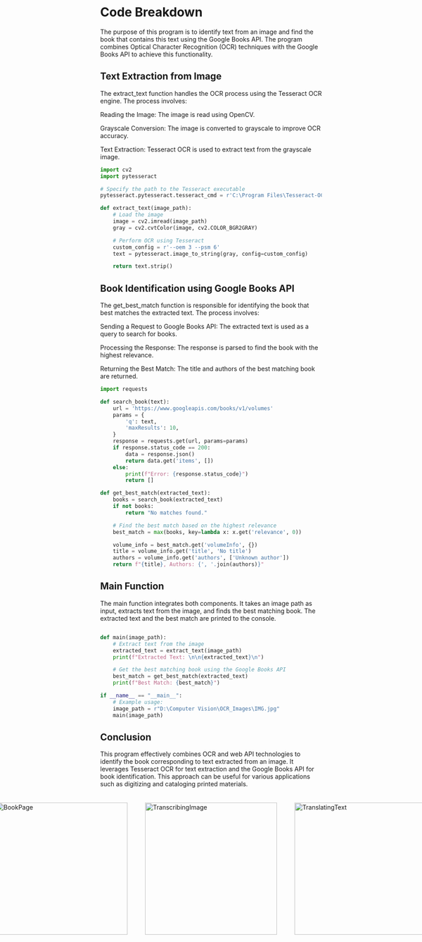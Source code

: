 <h1>Code Breakdown</h1>

<p>The purpose of this program is to identify text from an image and find the book that contains this text using the Google Books API. The program combines Optical Character Recognition (OCR) techniques with the Google Books API to achieve this functionality.</p>

<h2>Text Extraction from Image</h2>

<p>The extract_text function handles the OCR process using the Tesseract OCR engine. The process involves:</p>

<p>Reading the Image: The image is read using OpenCV.</p>

<p>Grayscale Conversion: The image is converted to grayscale to improve OCR accuracy.</p>

<p>Text Extraction: Tesseract OCR is used to extract text from the grayscale image.</p>

```py
import cv2
import pytesseract

# Specify the path to the Tesseract executable
pytesseract.pytesseract.tesseract_cmd = r'C:\Program Files\Tesseract-OCR\tesseract.exe'

def extract_text(image_path):
    # Load the image
    image = cv2.imread(image_path)
    gray = cv2.cvtColor(image, cv2.COLOR_BGR2GRAY)

    # Perform OCR using Tesseract
    custom_config = r'--oem 3 --psm 6'
    text = pytesseract.image_to_string(gray, config=custom_config)

    return text.strip()

```

<h2>Book Identification using Google Books API</h2>

<p>The get_best_match function is responsible for identifying the book that best matches the extracted text. The process involves:</p>

<p>Sending a Request to Google Books API: The extracted text is used as a query to search for books.</p>

<p>Processing the Response: The response is parsed to find the book with the highest relevance.</p>

<p>Returning the Best Match: The title and authors of the best matching book are returned.</p>

```py
import requests

def search_book(text):
    url = 'https://www.googleapis.com/books/v1/volumes'
    params = {
        'q': text,
        'maxResults': 10,
    }
    response = requests.get(url, params=params)
    if response.status_code == 200:
        data = response.json()
        return data.get('items', [])
    else:
        print(f"Error: {response.status_code}")
        return []

def get_best_match(extracted_text):
    books = search_book(extracted_text)
    if not books:
        return "No matches found."

    # Find the best match based on the highest relevance
    best_match = max(books, key=lambda x: x.get('relevance', 0))

    volume_info = best_match.get('volumeInfo', {})
    title = volume_info.get('title', 'No title')
    authors = volume_info.get('authors', ['Unknown author'])
    return f"{title}, Authors: {', '.join(authors)}"

```

<h2>Main Function</h2>

<p>The main function integrates both components. It takes an image path as input, extracts text from the image, and finds the best matching book. The extracted text and the best match are printed to the console.</p>

```py

def main(image_path):
    # Extract text from the image
    extracted_text = extract_text(image_path)
    print(f"Extracted Text: \n\n{extracted_text}\n")

    # Get the best matching book using the Google Books API
    best_match = get_best_match(extracted_text)
    print(f"Best Match: {best_match}")

if __name__ == "__main__":
    # Example usage:
    image_path = r"D:\Computer Vision\OCR_Images\IMG.jpg"
    main(image_path)

```

<h2>Conclusion</h2>

<p>This program effectively combines OCR and web API technologies to identify the book corresponding to text extracted from an image. It leverages Tesseract OCR for text extraction and the Google Books API for book identification. This approach can be useful for various applications such as digitizing and cataloging printed materials.</p>

<div style="display: flex; justify-content: center; align-items: center;">
  <img src="https://i.imgur.com/GCZqyTU.jpeg" alt="BookPage" style="width: 300px; height: auto; margin: 20px;">
  <img src="https://i.imgur.com/8Ews4QR.png" alt="TranscribingImage" style="width: 300px; height: auto; margin: 20px;">
  <img src="https://i.imgur.com/gZxakIi.png" alt="TranslatingText" style="width: 300px; height: auto; margin: 20px;">

